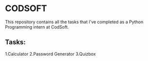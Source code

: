 # CODSOFT

This repository contains all the tasks that I've completed as a Python Programming intern at CodSoft.

## Tasks:
1.Calculator
2.Password Generator
3.Quizbox
